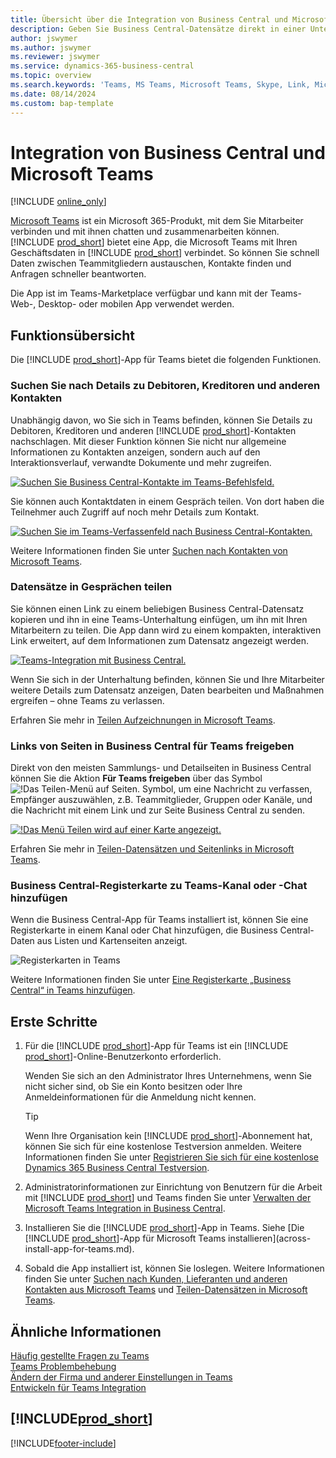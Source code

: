 ```yaml
---
title: Übersicht über die Integration von Business Central und Microsoft Teams | Microsoft Docs
description: Geben Sie Business Central-Datensätze direkt in einer Unterhaltung in Teams frei.
author: jswymer
ms.author: jswymer
ms.reviewer: jswymer
ms.service: dynamics-365-business-central
ms.topic: overview
ms.search.keywords: 'Teams, MS Teams, Microsoft Teams, Skype, Link, Microsoft 365, collaborate, collaboration, teamwork'
ms.date: 08/14/2024
ms.custom: bap-template
---
```


# <a name="business-central-and-microsoft-teams-integration"></a>Integration von Business Central und Microsoft Teams

[!INCLUDE [online_only](includes/online_only.md)]

[Microsoft Teams](https://www.microsoft.com/en-us/microsoft-365/microsoft-teams) ist ein Microsoft 365-Produkt, mit dem Sie Mitarbeiter verbinden und mit ihnen chatten und zusammenarbeiten können. [!INCLUDE [prod_short](includes/prod_short.md)] bietet eine App, die Microsoft Teams mit Ihren Geschäftsdaten in [!INCLUDE [prod_short](includes/prod_short.md)] verbindet. So können Sie schnell Daten zwischen Teammitgliedern austauschen, Kontakte finden und Anfragen schneller beantworten.

Die App ist im Teams-Marketplace verfügbar und kann mit der Teams-Web-, Desktop- oder mobilen App verwendet werden.

## <a name="features-overview"></a>Funktionsübersicht

Die [!INCLUDE [prod_short](includes/prod_short.md)]-App für Teams bietet die folgenden Funktionen.

### <a name="look-up-details-of-customers-vendors-and-other-contacts"></a>Suchen Sie nach Details zu Debitoren, Kreditoren und anderen Kontakten

Unabhängig davon, wo Sie sich in Teams befinden, können Sie Details zu Debitoren, Kreditoren und anderen [!INCLUDE [prod_short](includes/prod_short.md)]-Kontakten nachschlagen. Mit dieser Funktion können Sie nicht nur allgemeine Informationen zu Kontakten anzeigen, sondern auch auf den Interaktionsverlauf, verwandte Dokumente und mehr zugreifen.

 [![Suchen Sie Business Central-Kontakte im Teams-Befehlsfeld.](media/teams-contacts-overview-2.png)](media/teams-contacts-overview-2.png#lightbox)

Sie können auch Kontaktdaten in einem Gespräch teilen. Von dort haben die Teilnehmer auch Zugriff auf noch mehr Details zum Kontakt.

 [![Suchen Sie im Teams-Verfassenfeld nach Business Central-Kontakten.](media/teams-contacts-2.png)](media/teams-contacts-2.png#lightbox)

Weitere Informationen finden Sie unter  [Suchen nach Kontakten von Microsoft Teams](across-search-contacts-teams.md).

### <a name="share-records-in-conversations"></a>Datensätze in Gesprächen teilen

Sie können einen Link zu einem beliebigen Business Central-Datensatz kopieren und ihn in eine Teams-Unterhaltung einfügen, um ihn mit Ihren Mitarbeitern zu teilen. Die App dann wird zu einem kompakten, interaktiven Link erweitert, auf dem Informationen zum Datensatz angezeigt werden.

[![Teams-Integration mit Business Central.](media/teams-intro-vBC24.png)](media/teams-intro-vBC24.png#lightbox)

Wenn Sie sich in der Unterhaltung befinden, können Sie und Ihre Mitarbeiter weitere Details zum Datensatz anzeigen, Daten bearbeiten und Maßnahmen ergreifen – ohne Teams zu verlassen.

Erfahren Sie mehr in [Teilen Aufzeichnungen in Microsoft Teams](across-working-with-teams.md).

### <a name="share-links-from-pages-in-business-central-to-teams"></a>Links von Seiten in Business Central für Teams freigeben

Direkt von den meisten Sammlungs- und Detailseiten in Business Central können Sie die Aktion **Für Teams freigeben** über das Symbol ![!Das Teilen-Menü auf Seiten.](media/share-icon.png "Das Menü Teilen, das auf einer Karte angezeigt wird.") Symbol, um eine Nachricht zu verfassen, Empfänger auszuwählen, z.B. Teammitglieder, Gruppen oder Kanäle, und die Nachricht mit einem Link und zur Seite Business Central zu senden.

[![!Das Menü Teilen wird auf einer Karte angezeigt.](media/teams-share-link-v2.png "Das Menü Teilen, das auf einer Karte angezeigt wird.")](media/teams-share-link-v2.png#lightbox)

<!--![!The Share menu displayed on a card.](media/teams-share-link.png "The Share menu displayed on a card.")-->

Erfahren Sie mehr in [Teilen-Datensätzen und Seitenlinks in Microsoft Teams](across-working-with-teams.md#share-link).

### <a name="add-a-business-central-tab-to-teams-channel-or-chat"></a>Business Central-Registerkarte zu Teams-Kanal oder -Chat hinzufügen

Wenn die Business Central-App für Teams installiert ist, können Sie eine Registerkarte in einem Kanal oder Chat hinzufügen, die Business Central-Daten aus Listen und Kartenseiten anzeigt.

![Registerkarten in Teams](media/teams-tab-border-2.png)

Weitere Informationen finden Sie unter  [Eine Registerkarte „Business Central“ in Teams hinzufügen](across-teams-tab.md).

## <a name="get-started"></a>Erste Schritte

1. Für die [!INCLUDE [prod_short](includes/prod_short.md)]-App für Teams ist ein [!INCLUDE [prod_short](includes/prod_short.md)]-Online-Benutzerkonto erforderlich.

    Wenden Sie sich an den Administrator Ihres Unternehmens, wenn Sie nicht sicher sind, ob Sie ein Konto besitzen oder Ihre Anmeldeinformationen für die Anmeldung nicht kennen.

    > [!TIP]
    > Wenn Ihre Organisation kein [!INCLUDE [prod_short](includes/prod_short.md)]-Abonnement hat, können Sie sich für eine kostenlose Testversion anmelden. Weitere Informationen finden Sie unter  [Registrieren Sie sich für eine kostenlose Dynamics 365 Business Central Testversion](trial-signup.md).

2. Administratorinformationen zur Einrichtung von Benutzern für die Arbeit mit [!INCLUDE [prod_short](includes/prod_short.md)] und Teams finden Sie unter [Verwalten der Microsoft Teams Integration in Business Central](admin-teams-integration.md).
3. Installieren Sie die [!INCLUDE [prod_short](includes/prod_short.md)]-App in Teams. Siehe [Die [!INCLUDE [prod_short](includes/prod_short.md)]-App für Microsoft Teams installieren](across-install-app-for-teams.md).
4. Sobald die App installiert ist, können Sie loslegen. Weitere Informationen finden Sie unter  [Suchen nach Kunden, Lieferanten und anderen Kontakten aus  Microsoft Teams](across-search-contacts-teams.md) und  [Teilen-Datensätzen in Microsoft Teams](across-working-with-teams.md).

## <a name="related-information"></a>Ähnliche Informationen

[Häufig gestellte Fragen zu Teams](teams-faq.md)  
[Teams Problembehebung](admin-teams-troubleshooting.md)  
[Ändern der Firma und anderer Einstellungen in Teams](across-teams-settings.md)  
[Entwickeln für Teams Integration](/dynamics365/business-central/dev-itpro/developer/devenv-develop-for-teams)
  
## [!INCLUDE[prod_short](includes/free_trial_md.md)]  


[!INCLUDE[footer-include](includes/footer-banner.md)]
